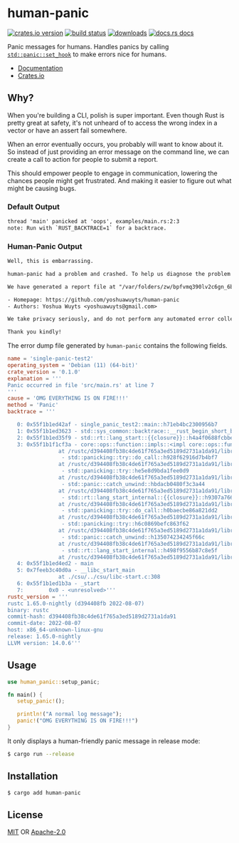# human-panic
[![crates.io version][1]][2] [![build status][3]][4]
[![downloads][5]][6] [![docs.rs docs][7]][8]

Panic messages for humans. Handles panics by calling
[`std::panic::set_hook`](https://doc.rust-lang.org/std/panic/fn.set_hook.html)
to make errors nice for humans.

- [Documentation][8]
- [Crates.io][2]

## Why?
When you're building a CLI, polish is super important. Even though Rust is
pretty great at safety, it's not unheard of to access the wrong index in a
vector or have an assert fail somewhere.

When an error eventually occurs, you probably will want to know about it. So
instead of just providing an error message on the command line, we can create a
call to action for people to submit a report.

This should empower people to engage in communication, lowering the chances
people might get frustrated. And making it easier to figure out what might be
causing bugs.

### Default Output

```txt
thread 'main' panicked at 'oops', examples/main.rs:2:3
note: Run with `RUST_BACKTRACE=1` for a backtrace.
```

### Human-Panic Output

```txt
Well, this is embarrassing.

human-panic had a problem and crashed. To help us diagnose the problem you can send us a crash report.

We have generated a report file at "/var/folders/zw/bpfvmq390lv2c6gn_6byyv0w0000gn/T/report-8351cad6-d2b5-4fe8-accd-1fcbf4538792.toml". Submit an issue or email with the subject of "human-panic Crash Report" and include the report as an attachment.

- Homepage: https://github.com/yoshuawuyts/human-panic
- Authors: Yoshua Wuyts <yoshuawuyts@gmail.com>

We take privacy seriously, and do not perform any automated error collection. In order to improve the software, we rely on people to submit reports.

Thank you kindly!
```

The error dump file generated by `human-panic` contains the following fields.

```toml
name = 'single-panic-test2'
operating_system = 'Debian (11) (64-bit)'
crate_version = '0.1.0'
explanation = '''
Panic occurred in file 'src/main.rs' at line 7
'''
cause = 'OMG EVERYTHING IS ON FIRE!!!'
method = 'Panic'
backtrace = '''

   0: 0x55f1b1ed42af - single_panic_test2::main::h71eb4bc2300956b7
   1: 0x55f1b1ed3623 - std::sys_common::backtrace::__rust_begin_short_backtrace::hb897a2290e3a3ed8
   2: 0x55f1b1ed35f9 - std::rt::lang_start::{{closure}}::h4a4f0688fcbbe2a8
   3: 0x55f1b1f1cf3a - core::ops::function::impls::<impl core::ops::function::FnOnce<A> for &F>::call_once::h02e5de65baee3e0a
                at /rustc/d394408fb38c4de61f765a3ed5189d2731a1da91/library/core/src/ops/function.rs:280
                 - std::panicking::try::do_call::h928f62916d7b4bf7
                at /rustc/d394408fb38c4de61f765a3ed5189d2731a1da91/library/std/src/panicking.rs:492
                 - std::panicking::try::he5e8d9bda1fee0d9
                at /rustc/d394408fb38c4de61f765a3ed5189d2731a1da91/library/std/src/panicking.rs:456
                 - std::panic::catch_unwind::hbdacb0480f3c3a44
                at /rustc/d394408fb38c4de61f765a3ed5189d2731a1da91/library/std/src/panic.rs:137
                 - std::rt::lang_start_internal::{{closure}}::h9307a76627b54f4f
                at /rustc/d394408fb38c4de61f765a3ed5189d2731a1da91/library/std/src/rt.rs:128
                 - std::panicking::try::do_call::h0baecbe86a821dd2
                at /rustc/d394408fb38c4de61f765a3ed5189d2731a1da91/library/std/src/panicking.rs:492
                 - std::panicking::try::h6c0869befc863f62
                at /rustc/d394408fb38c4de61f765a3ed5189d2731a1da91/library/std/src/panicking.rs:456
                 - std::panic::catch_unwind::h135074234245f66c
                at /rustc/d394408fb38c4de61f765a3ed5189d2731a1da91/library/std/src/panic.rs:137
                 - std::rt::lang_start_internal::h498f9556b87c8e5f
                at /rustc/d394408fb38c4de61f765a3ed5189d2731a1da91/library/std/src/rt.rs:128
   4: 0x55f1b1ed4ed2 - main
   5: 0x7feeb3c40d0a - __libc_start_main
                at ./csu/../csu/libc-start.c:308
   6: 0x55f1b1ed1b3a - _start
   7:        0x0 - <unresolved>'''
rustc_version = '''
rustc 1.65.0-nightly (d394408fb 2022-08-07)
binary: rustc
commit-hash: d394408fb38c4de61f765a3ed5189d2731a1da91
commit-date: 2022-08-07
host: x86_64-unknown-linux-gnu
release: 1.65.0-nightly
LLVM version: 14.0.6'''
```

## Usage

```rust no_run
use human_panic::setup_panic;

fn main() {
   setup_panic!();

   println!("A normal log message");
   panic!("OMG EVERYTHING IS ON FIRE!!!")
}
```

It only displays a human-friendly panic message in release mode:

```sh
$ cargo run --release
```

## Installation

```sh
$ cargo add human-panic
```

## License
[MIT](./LICENSE-MIT) OR [Apache-2.0](./LICENSE-APACHE)

[1]: https://img.shields.io/crates/v/human-panic.svg?style=flat-square
[2]: https://crates.io/crates/human-panic
[3]: https://img.shields.io/travis/rust-cli/human-panic.svg?style=flat-square
[4]: https://travis-ci.org/rust-cli/human-panic
[5]: https://img.shields.io/crates/d/human-panic.svg?style=flat-square
[6]: https://crates.io/crates/human-panic
[7]: https://docs.rs/human-panic/badge.svg
[8]: https://docs.rs/human-panic
